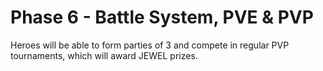 # Phase 6 - Battle System, PVE & PVP

Heroes will be able to form parties of 3 and compete in regular PVP tournaments, which will award JEWEL prizes.
